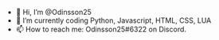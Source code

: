 - 👋 Hi, I’m @Odinsson25
- 🌱 I’m currently coding Python, Javascript, HTML, CSS, LUA
- 📫 How to reach me: Odinsson25#6322 on Discord.
